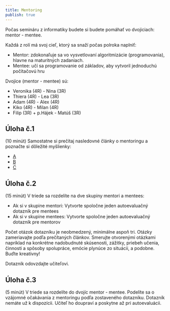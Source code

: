 ```yaml
---
title: Mentoring
publish: true
---
```


Počas semináru z informatiky budete si budete pomáhať vo dvojiciach: mentor - mentee.

Každá z rolí má svoj cieľ, ktorý sa snaží počas polroka naplniť:
- Mentor: zdokonaľuje sa vo vysvetlovaní algoritmizácie (programovania), hlavne na maturitných zadaniach.
- Mentee: učí sa programovanie od základov, aby vytvoril jednoduchú počítačovú hru

Dvojice (mentor - mentee) sú:
- Veronika (4R) - Nina (3R)
- Thiera (4R) - Lea (3R)
- Adam (4R) - Alex (4R)
- Kiko (4R) - Milan (4R)
- Filip (3R) + p.Hájek - Matúš (3R)

## Úloha č.1
(10 minút) Samostatne si prečítaj nasledovné články o mentoringu a poznačte si dôležité myšlienky:

- [A](https://showyourtalent.sk/blog/mentor-mentoring-a-mentee-aky-je-medzi-nimi-vztah/)
- [B](https://growni.sk/blog/mentoring-kluc-k-rozvoju)
- [C](https://eures.europa.eu/ten-things-every-good-mentor-should-do-2023-03-08_sk)

## Úloha č.2
(15 minút) V triede sa rozdelíte na dve skupiny mentori a mentees:
- Ak si v skupine mentori: Vytvorte spoločne jeden autoevaluačný dotazník pre mentees
- Ak si v skupine mentees: Vytvorte spoločne jeden autoevaluačný dotazník pre mentorov

Počet otázok dotazníku je neobmedzený, minimálne aspoň tri. Otázky zameriavajte podľa prečítaných článkov. Smerujte otvorenými otázkami napríklad na konkrétne nadobudnuté skúsenosti, zážitky, priebeh učenia, činnosti a spôsoby spolupráce, emócie plynúce zo situácii, a podobne. Buďte kreatívny!

Dotazník odovzdajte učiteľovi.

## Úloha č.3
(5 minút) V triede sa rozdelíte do dvojíc mentor - mentee. Podelíte sa o vzájomné očakávania z mentoringu podľa zostaveného dotazníku. Dotazník nemáte už k dispozícii. Učiteľ ho doupraví a poskytne až pri autoevaluácii.


